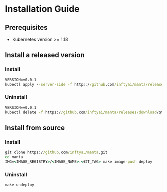 # Installation Guide

## Prerequisites

* Kubernetes version >= 1.18

## Install a released version

### Install

```cmd
VERSION=v0.0.1
kubectl apply --server-side -f https://github.com/inftyai/manta/releases/download/$VERSION/manifests.yaml
```

### Uninstall

```cmd
VERSION=v0.0.1
kubectl delete -f https://github.com/inftyai/manta/releases/download/$VERSION/manifests.yaml
```

## Install from source

### Install

```cmd
git clone https://github.com/inftyai/manta.git
cd manta
IMG=<IMAGE_REGISTRY>/<IMAGE_NAME>:<GIT_TAG> make image-push deploy
```

### Uninstall

```cmd
make undeploy
```
